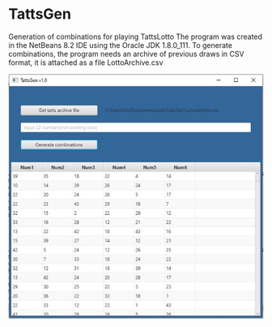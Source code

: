 # TattsGen
Generation of combinations for playing TattsLotto
The program was created in the NetBeans 8.2 IDE using the Oracle JDK 1.8.0_111.
To generate combinations, the program needs an archive of previous draws in CSV format, it is attached as a file LottoArchive.csv

![Alt text](https://github.com/petrenkoai/TattsGen/blob/master/Screen.JPG?raw=true "Program interface")
